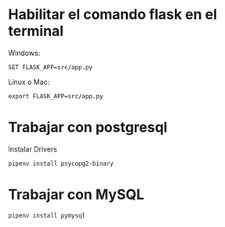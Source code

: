 # Habilitar el comando flask en el terminal

Windows: 
```shell
SET FLASK_APP=src/app.py
```

Linux o Mac:
```shell
export FLASK_APP=src/app.py
```

# Trabajar con postgresql

Instalar Drivers
```shell
pipenv install psycopg2-binary
```

# Trabajar con MySQL

```shell
pipenv install pymysql
```